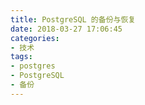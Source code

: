 ```yaml
---
title: PostgreSQL 的备份与恢复
date: 2018-03-27 17:06:45
categories:
- 技术
tags:
- postgres
- PostgreSQL
- 备份
---
```

